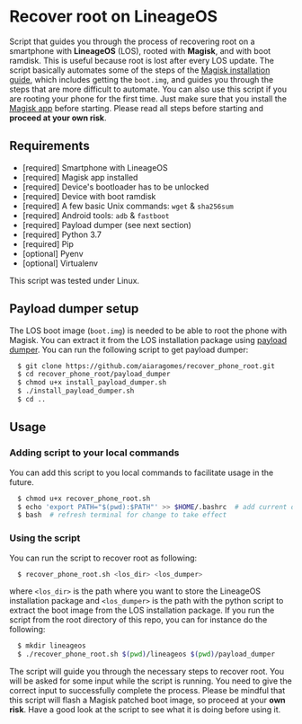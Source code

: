 # Recover root on LineageOS

Script that guides you through the process of recovering root on a smartphone
with **LineageOS** (LOS), rooted with **Magisk**, and with boot ramdisk. This is
useful because root is lost after every LOS update. The script basically
automates some of the steps of the 
[Magisk installation guide](https://topjohnwu.github.io/Magisk/install.html),
which includes getting the `boot.img`, and guides you through the steps that are
more difficult to automate. You can also use this script if you are rooting your
phone for the first time. Just make sure that you install the 
[Magisk app](https://github.com/topjohnwu/Magisk/releases/tag/v25.2) before
starting. Please read all steps before starting and **proceed at your own risk**.


## Requirements

- [required] Smartphone with LineageOS
- [required] Magisk app installed
- [required] Device's bootloader has to be unlocked
- [required] Device with boot ramdisk
- [required] A few basic Unix commands: `wget` & `sha256sum`
- [required] Android tools: `adb` & `fastboot`
- [required] Payload dumper (see next section)
- [required] Python 3.7
- [required] Pip
- [optional] Pyenv
- [optional] Virtualenv

This script was tested under Linux.


## Payload dumper setup

The LOS boot image (`boot.img`) is needed to be able to root the phone with
Magisk. You can extract it from the LOS installation package using 
[payload dumper](https://github.com/vm03/payload_dumper). 
You can run the following script to get payload dumper:

``` bash
  $ git clone https://github.com/aiaragomes/recover_phone_root.git
  $ cd recover_phone_root/payload_dumper
  $ chmod u+x install_payload_dumper.sh
  $ ./install_payload_dumper.sh
  $ cd ..
```


## Usage

### Adding script to your local commands

You can add this script to you local commands to facilitate usage in the
future.

``` bash
  $ chmod u+x recover_phone_root.sh
  $ echo 'export PATH="$(pwd):$PATH"' >> $HOME/.bashrc  # add current dir to your PATH permanently
  $ bash  # refresh terminal for change to take effect
```

### Using the script

You can run the script to recover root as following:

``` bash
  $ recover_phone_root.sh <los_dir> <los_dumper>
```

where `<los_dir>` is the path where you want to store the LineageOS installation
package and `<los_dumper>` is the path with the python script to extract the
boot image from the LOS installation package. If you run the script from the
root directory of this repo, you can for instance do the following:

``` bash
  $ mkdir lineageos
  $ ./recover_phone_root.sh $(pwd)/lineageos $(pwd)/payload_dumper
```

The script will guide you through the necessary steps to recover root.
You will be asked for some input while the script is running. You need to give
the correct input to successfully complete the process. Please be mindful that 
this script will flash a Magisk patched boot image, so proceed at your **own
risk**. Have a good look at the script to see what it is doing before using it.

